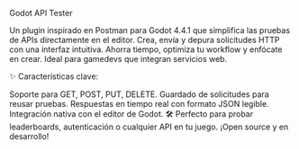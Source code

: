 Godot API Tester

Un plugin inspirado en Postman para Godot 4.4.1 que simplifica las pruebas de APIs directamente en el editor. Crea, envía y depura solicitudes HTTP con una interfaz intuitiva. Ahorra tiempo, optimiza tu workflow y enfócate en crear. Ideal para gamedevs que integran servicios web.

✨ Características clave:

Soporte para GET, POST, PUT, DELETE.
Guardado de solicitudes para reusar pruebas.
Respuestas en tiempo real con formato JSON legible.
Integración nativa con el editor de Godot.
🛠️ Perfecto para probar leaderboards, autenticación o cualquier API en tu juego. ¡Open source y en desarrollo!
